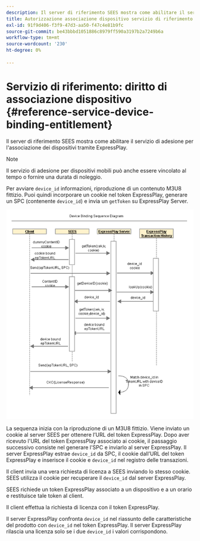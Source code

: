 ```yaml
---
description: Il server di riferimento SEES mostra come abilitare il servizio di adesione per l'associazione dei dispositivi tramite ExpressPlay.
title: Autorizzazione associazione dispositivo servizio di riferimento
exl-id: 91f9d406-f3f9-47d3-aa50-f47c4e81b9fc
source-git-commit: be43bbbd1051886c8979ff590a3197b2a7249b6a
workflow-type: tm+mt
source-wordcount: '230'
ht-degree: 0%

---
```


# Servizio di riferimento: diritto di associazione dispositivo {#reference-service-device-binding-entitlement}

Il server di riferimento SEES mostra come abilitare il servizio di adesione per l&#39;associazione dei dispositivi tramite ExpressPlay.

>[!NOTE]
>
>Il servizio di adesione per dispositivi mobili può anche essere vincolato al tempo o fornire una durata di noleggio.

Per avviare `device_id` informazioni, riproduzione di un contenuto M3U8 fittizio. Puoi quindi incorporare un cookie nel token ExpressPlay, generare un SPC (contenente `device_id`) e invia un `getToken` su ExpressPlay Server.

![](assets/fees-device-binding.png)

La sequenza inizia con la riproduzione di un M3U8 fittizio. Viene inviato un cookie al server SEES per ottenere l’URL del token ExpressPlay. Dopo aver ricevuto l&#39;URL del token ExpressPlay associato ai cookie, il passaggio successivo consiste nel generare l&#39;SPC e inviarlo al server ExpressPlay. Il server ExpressPlay estrae `device_id` da SPC, il cookie dall’URL del token ExpressPlay e inserisce il cookie e `device_id` nel registro delle transazioni.

Il client invia una vera richiesta di licenza a SEES inviando lo stesso cookie. SEES utilizza il cookie per recuperare il `device_id` dal server ExpressPlay.

SEES richiede un token ExpressPlay associato a un dispositivo e a un orario e restituisce tale token al client.

Il client effettua la richiesta di licenza con il token ExpressPlay.

Il server ExpressPlay confronta `device_id` nel riassunto delle caratteristiche del prodotto con `device_id` nel token ExpressPlay. Il server ExpressPlay rilascia una licenza solo se i due `device_id` i valori corrispondono.

